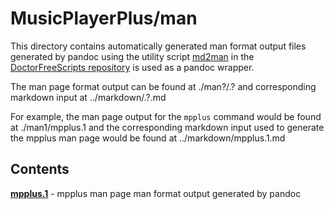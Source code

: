 # MusicPlayerPlus/man

This directory contains automatically generated man format output files
generated by pandoc using the utility script
[md2man](https://gitlab.com/doctorfree/DoctorFreeScripts/-/blob/master/scripts/md2man.sh)
in the [DoctorFreeScripts repository](https://gitlab.com/doctorfree/DoctorFreeScripts)
is used as a pandoc wrapper.

The man page format output can be found at ./man?/<command>.?
and corresponding markdown input at ../markdown/<command>.?.md

For example, the man page output for the `mpplus` command would be found at
./man1/mpplus.1 and the corresponding markdown input used to generate the
mpplus man page would be found at ../markdown/mpplus.1.md

## Contents

[**mpplus.1**](man1/mpplus.1) - mpplus man page man format output generated by pandoc
